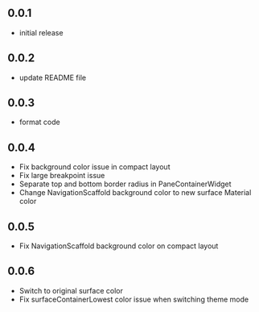 ## 0.0.1

* initial release

## 0.0.2

* update README file

## 0.0.3

* format code

## 0.0.4

* Fix background color issue in compact layout
* Fix large breakpoint issue
* Separate top and bottom border radius in PaneContainerWidget
* Change NavigationScaffold background color to new surface Material color

## 0.0.5

*  Fix NavigationScaffold background color on compact layout

## 0.0.6

* Switch to original surface color
* Fix surfaceContainerLowest color issue when switching theme mode